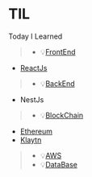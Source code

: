 # TIL
Today I Learned



> * 💡[FrontEnd](https://github.com/ms3221/TIL/tree/main/FrontEnd)
  * [ReactJs](https://github.com/ms3221/TIL/tree/main/FrontEnd/ReactJS)
> * 💡[BackEnd](https://github.com/ms3221/TIL/tree/main/BackEnd)
  * NestJs
> * 💡[BlockChain](https://github.com/ms3221/TIL/tree/main/BlockChain)
  * [Ethereum](https://github.com/ms3221/TIL/tree/main/BlockChain/Ethereum)
  * [Klaytn](https://github.com/ms3221/TIL/tree/main/BlockChain/Klaytn)
> * 💡[AWS]()  
> * 💡[DataBase]()


